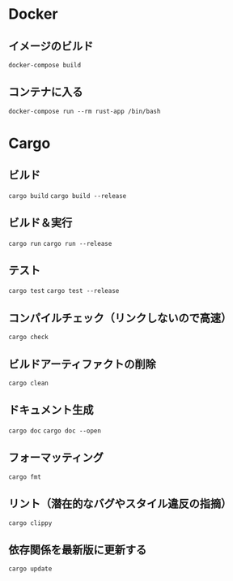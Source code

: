 # Docker

## イメージのビルド

`docker-compose build`

## コンテナに入る

`docker-compose run --rm rust-app /bin/bash`

# Cargo

## ビルド

`cargo build`
`cargo build --release`

## ビルド＆実行

`cargo run`
`cargo run --release`

## テスト

`cargo test`
`cargo test --release`

## コンパイルチェック（リンクしないので高速）

`cargo check`

## ビルドアーティファクトの削除

`cargo clean`

## ドキュメント生成

`cargo doc`
`cargo doc --open`

## フォーマッティング

`cargo fmt`

## リント（潜在的なバグやスタイル違反の指摘）

`cargo clippy`

## 依存関係を最新版に更新する

`cargo update`

